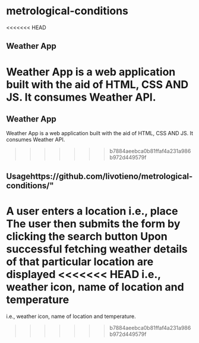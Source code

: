 # metrological-conditions
<<<<<<< HEAD
## Weather App
Weather App is a web application built with the aid of HTML, CSS AND JS.
It consumes Weather API.
=======

## Weather App
Weather App is a web application built with the aid of HTML, CSS AND JS.
It consumes Weather API.

>>>>>>> b7884aeebca0b81ffaf4a231a986b972d449579f
## Usagehttps://github.com/livotieno/metrological-conditions/"
A user enters a location i.e., place
The user then submits the form by clicking the search button
Upon successful fetching weather details of that particular location are displayed
<<<<<<< HEAD
i.e., weather icon, name of location and temperature
=======
i.e., weather icon, name of location and temperature.
>>>>>>> b7884aeebca0b81ffaf4a231a986b972d449579f

